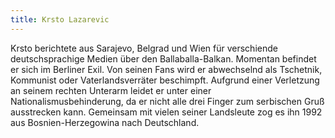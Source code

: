 ```yaml
---
title: Krsto Lazarevic
---
```

Krsto berichtete aus Sarajevo, Belgrad und Wien für verschiende deutschsprachige Medien über den Ballaballa-Balkan. Momentan befindet er sich im Berliner Exil. Von seinen Fans wird er abwechselnd als Tschetnik, Kommunist oder Vaterlandsverräter beschimpft. Aufgrund einer Verletzung an seinem rechten Unterarm leidet er unter einer Nationalismusbehinderung, da er nicht alle drei Finger zum serbischen Gruß ausstrecken kann. Gemeinsam mit vielen seiner Landsleute zog es ihn 1992 aus Bosnien-Herzegowina nach Deutschland.